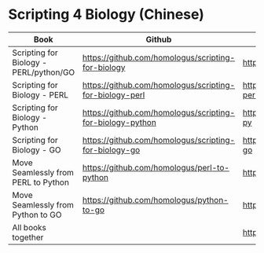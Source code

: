 # Scripting 4 Biology (Chinese)

| Book                   | Github                                        |                             Leanpub         |
|------------------------|-----------------------------------------------|---------------------------------------------|
| Scripting for Biology  - PERL/python/GO | https://github.com/homologus/scripting-for-biology | https://leanpub.com/scripting4biology  |
| Scripting for Biology - PERL | https://github.com/homologus/scripting-for-biology-perl | https://leanpub.com/scripting4biology-perl  |
| Scripting for Biology - Python | https://github.com/homologus/scripting-for-biology-python | https://leanpub.com/scripting4biology-py  |
| Scripting for Biology - GO | https://github.com/homologus/scripting-for-biology-go | https://leanpub.com/scripting4biology-go  |
| Move Seamlessly from PERL to Python | https://github.com/homologus/perl-to-python | https://leanpub.com/perl2python |
| Move Seamlessly from Python to GO  | https://github.com/homologus/python-to-go | https://leanpub.com/python2go  |
| All books together      |                                                    | https://leanpub.com/b/scripting4biology|

